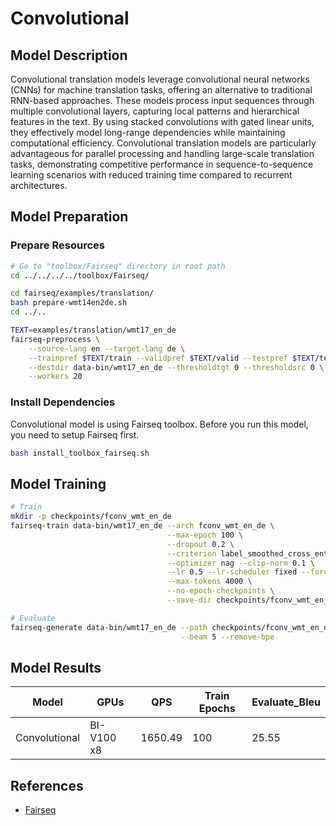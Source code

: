 # Convolutional

## Model Description

Convolutional translation models leverage convolutional neural networks (CNNs) for machine translation tasks, offering
an alternative to traditional RNN-based approaches. These models process input sequences through multiple convolutional
layers, capturing local patterns and hierarchical features in the text. By using stacked convolutions with gated linear
units, they effectively model long-range dependencies while maintaining computational efficiency. Convolutional
translation models are particularly advantageous for parallel processing and handling large-scale translation tasks,
demonstrating competitive performance in sequence-to-sequence learning scenarios with reduced training time compared to
recurrent architectures.

## Model Preparation

### Prepare Resources

```bash
# Go to "toolbox/Fairseq" directory in root path
cd ../../../../toolbox/Fairseq/

cd fairseq/examples/translation/
bash prepare-wmt14en2de.sh
cd ../..

TEXT=examples/translation/wmt17_en_de
fairseq-preprocess \
    --source-lang en --target-lang de \
    --trainpref $TEXT/train --validpref $TEXT/valid --testpref $TEXT/test \
    --destdir data-bin/wmt17_en_de --thresholdtgt 0 --thresholdsrc 0 \
    --workers 20
```

### Install Dependencies

Convolutional model is using Fairseq toolbox. Before you run this model, you need to setup Fairseq first.

```bash
bash install_toolbox_fairseq.sh
```

## Model Training

```bash
# Train
mkdir -p checkpoints/fconv_wmt_en_de
fairseq-train data-bin/wmt17_en_de --arch fconv_wmt_en_de \
                                   --max-epoch 100 \
                                   --dropout 0.2 \
                                   --criterion label_smoothed_cross_entropy --label-smoothing 0.1 \
                                   --optimizer nag --clip-norm 0.1 \
                                   --lr 0.5 --lr-scheduler fixed --force-anneal 50 \
                                   --max-tokens 4000 \
                                   --no-epoch-checkpoints \
                                   --save-dir checkpoints/fconv_wmt_en_de

# Evaluate
fairseq-generate data-bin/wmt17_en_de --path checkpoints/fconv_wmt_en_de/checkpoint_best.pt \
                                      --beam 5 --remove-bpe
```

## Model Results

| Model         | GPUs       | QPS     | Train Epochs | Evaluate_Bleu |
|---------------|------------|---------|--------------|---------------|
| Convolutional | BI-V100 x8 | 1650.49 | 100          | 25.55         |

## References

- [Fairseq](https://github.com/facebookresearch/fairseq/tree/v0.10.2)

